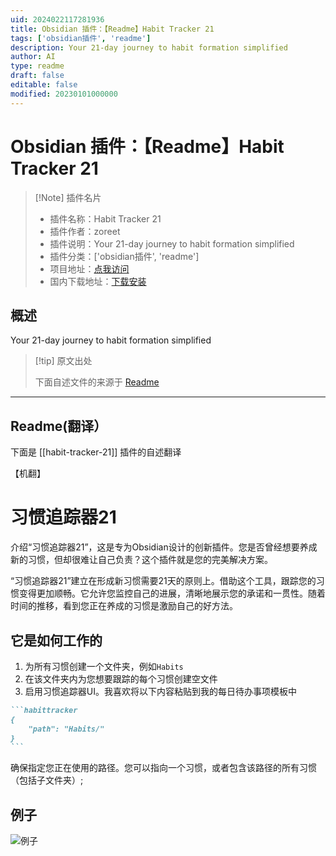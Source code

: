 ```yaml
---
uid: 2024022117281936
title: Obsidian 插件：【Readme】Habit Tracker 21
tags: ['obsidian插件', 'readme']
description: Your 21-day journey to habit formation simplified
author: AI
type: readme
draft: false
editable: false
modified: 20230101000000
---
```


# Obsidian 插件：【Readme】Habit Tracker 21

> [!Note] 插件名片
> - 插件名称：Habit Tracker 21
> - 插件作者：zoreet
> - 插件说明：Your 21-day journey to habit formation simplified
> - 插件分类：['obsidian插件', 'readme']
> - 项目地址：[点我访问](https://github.com/zoreet/habit-tracker)
> - 国内下载地址：[下载安装](https://pkmer.cn/products/plugin/pluginMarket/?habit-tracker-21)

## 概述

Your 21-day journey to habit formation simplified



> [!tip] 原文出处
> 
>下面自述文件的来源于 [Readme](https://ghproxy.net/https://raw.githubusercontent.com/zoreet/habit-tracker/master/README.md)
> 

---

## Readme(翻译）

下面是 [[habit-tracker-21]] 插件的自述翻译

【机翻】
# 习惯追踪器21
介绍“习惯追踪器21”，这是专为Obsidian设计的创新插件。您是否曾经想要养成新的习惯，但却很难让自己负责？这个插件就是您的完美解决方案。

“习惯追踪器21”建立在形成新习惯需要21天的原则上。借助这个工具，跟踪您的习惯变得更加顺畅。它允许您监控自己的进展，清晰地展示您的承诺和一贯性。随着时间的推移，看到您正在养成的习惯是激励自己的好方法。
## 它是如何工作的
1. 为所有习惯创建一个文件夹，例如`Habits`
2. 在该文件夹内为您想要跟踪的每个习惯创建空文件
3. 启用习惯追踪器UI。我喜欢将以下内容粘贴到我的每日待办事项模板中

~~~markdown
```habittracker
{
	"path": "Habits/"
}
```
~~~

确保指定您正在使用的路径。您可以指向一个习惯，或者包含该路径的所有习惯（包括子文件夹）;
## 例子
![例子](https://cdn.pkmer.cn/covers/habit-tracker-21_2_0.png!pkmer)



